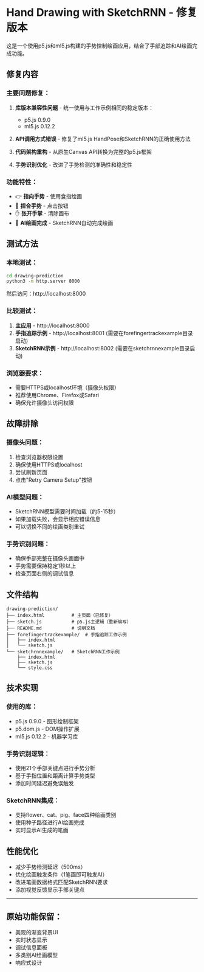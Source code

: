 # Hand Drawing with SketchRNN - 修复版本

这是一个使用p5.js和ml5.js构建的手势控制绘画应用，结合了手部追踪和AI绘画完成功能。

## 修复内容

### 主要问题修复：
1. **库版本兼容性问题** - 统一使用与工作示例相同的稳定版本：
   - p5.js 0.9.0
   - ml5.js 0.12.2

2. **API调用方式错误** - 修复了ml5.js HandPose和SketchRNN的正确使用方法

3. **代码架构重构** - 从原生Canvas API转换为完整的p5.js框架

4. **手势识别优化** - 改进了手势检测的准确性和稳定性

### 功能特性：
- 👉 **指向手势** - 使用食指绘画
- 🤏 **捏合手势** - 点击按钮
- ✋ **张开手掌** - 清除画布
- 🎨 **AI绘画完成** - SketchRNN自动完成绘画

## 测试方法

### 本地测试：
```bash
cd drawing-prediction
python3 -m http.server 8000
```
然后访问：http://localhost:8000

### 比较测试：
1. **主应用** - http://localhost:8000
2. **手指追踪示例** - http://localhost:8001 (需要在forefingertrackexample目录启动)
3. **SketchRNN示例** - http://localhost:8002 (需要在sketchrnnexample目录启动)

### 浏览器要求：
- 需要HTTPS或localhost环境（摄像头权限）
- 推荐使用Chrome、Firefox或Safari
- 确保允许摄像头访问权限

## 故障排除

### 摄像头问题：
1. 检查浏览器权限设置
2. 确保使用HTTPS或localhost
3. 尝试刷新页面
4. 点击"Retry Camera Setup"按钮

### AI模型问题：
- SketchRNN模型需要时间加载（约5-15秒）
- 如果加载失败，会显示相应错误信息
- 可以切换不同的绘画类别重试

### 手势识别问题：
- 确保手部完整在摄像头画面中
- 手势需要保持稳定1秒以上
- 检查页面右侧的调试信息

## 文件结构
```
drawing-prediction/
├── index.html          # 主页面（已修复）
├── sketch.js           # p5.js主逻辑（重新编写）
├── README.md           # 说明文档
├── forefingertrackexample/  # 手指追踪工作示例
│   ├── index.html
│   └── sketch.js
└── sketchrnnexample/   # SketchRNN工作示例
    ├── index.html
    ├── sketch.js
    └── style.css
```

## 技术实现

### 使用的库：
- p5.js 0.9.0 - 图形绘制框架
- p5.dom.js - DOM操作扩展  
- ml5.js 0.12.2 - 机器学习库

### 手势识别逻辑：
- 使用21个手部关键点进行手势分析
- 基于手指位置和距离计算手势类型
- 添加时间延迟避免误触发

### SketchRNN集成：
- 支持flower、cat、pig、face四种绘画类别
- 使用种子路径进行AI绘画完成
- 实时显示AI生成的笔画

## 性能优化

- 减少手势检测延迟（500ms）
- 优化绘画触发条件（1笔画即可触发AI）
- 改进笔画数据格式匹配SketchRNN要求
- 添加视觉反馈显示手部关键点

---

## 原始功能保留：
- 美观的渐变背景UI
- 实时状态显示
- 调试信息面板
- 多类别AI绘画模型
- 响应式设计